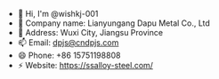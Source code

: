 - 👋 Hi, I'm @wishkj-001
- 👀 Company name: Lianyungang Dapu Metal Co., Ltd
- 🌱 Address: Wuxi City, Jiangsu Province
- 📫 Email: dpjs@cndpjs.com
- 😄 Phone: +86 15751198808
- ⚡ Website: https://ssalloy-steel.com/

<!---
Lianyungang Dapu Metal Co.,Ltd established in 2014 and located in Dapu Industrial Park, Lianyungang District, China, is a comprehensive enterprise specializing in the production, processing, trading, and sales of various metal materials. We offer high-quality alloy steel, stainless steel sheets, galvanized coils, aluminum sheets, and carbon steel products at competitive prices.
--->
